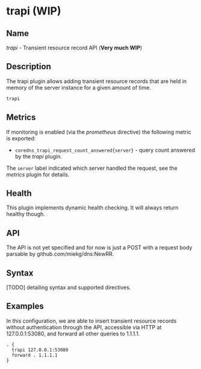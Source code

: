 # trapi (WIP)

## Name

*trapi* - Transient resource record API (**Very much WIP**)

## Description

The trapi plugin allows adding transient resource records that are held in memory of the server 
instance for a given amount of time.

~~~ txt
trapi
~~~

## Metrics

If monitoring is enabled (via the *prometheus* directive) the following metric is exported:

* `coredns_trapi_request_count_answered{server}` - query count answered by the *trapi* plugin.

The `server` label indicated which server handled the request, see the *metrics* plugin for details.

## Health

This plugin implements dynamic health checking. It will always return healthy though.

## API

The API is not yet specified and for now is just a POST with a request body parsable by github.com/miekg/dns:NewRR.


## Syntax

[TODO] detailing syntax and supported directives.

## Examples

In this configuration, we are able to insert transient resource records without authentication
through the API, accessible via HTTP at 127.0.0.1:53080, and forward all other queries to 1.1.1.1.

``` corefile
. {
  trapi 127.0.0.1:53080
  forward . 1.1.1.1
}
```